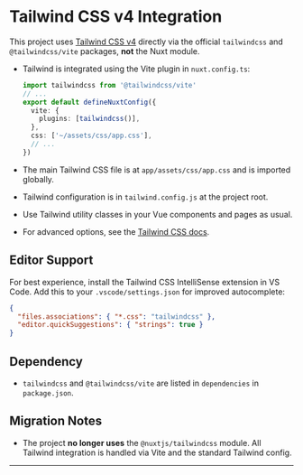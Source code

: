# Tailwind CSS v4 Integration

This project uses [Tailwind CSS v4](https://tailwindcss.com/) directly via the official `tailwindcss` and `@tailwindcss/vite` packages, **not** the Nuxt module.

- Tailwind is integrated using the Vite plugin in `nuxt.config.ts`:

  ```ts
  import tailwindcss from '@tailwindcss/vite'
  // ...
  export default defineNuxtConfig({
    vite: {
      plugins: [tailwindcss()],
    },
    css: ['~/assets/css/app.css'],
    // ...
  })
  ```

- The main Tailwind CSS file is at `app/assets/css/app.css` and is imported globally.
- Tailwind configuration is in `tailwind.config.js` at the project root.
- Use Tailwind utility classes in your Vue components and pages as usual.
- For advanced options, see the [Tailwind CSS docs](https://tailwindcss.com/docs/configuration).

## Editor Support

For best experience, install the Tailwind CSS IntelliSense extension in VS Code. Add this to your `.vscode/settings.json` for improved autocomplete:

```json
{
  "files.associations": { "*.css": "tailwindcss" },
  "editor.quickSuggestions": { "strings": true }
}
```

## Dependency

- `tailwindcss` and `@tailwindcss/vite` are listed in `dependencies` in `package.json`.

## Migration Notes

- The project **no longer uses** the `@nuxtjs/tailwindcss` module. All Tailwind integration is handled via Vite and the standard Tailwind config.

---
